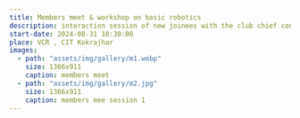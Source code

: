 ```yaml
---
title: Members meet & workshop on basic robotics
description: interaction session of new joinees with the club chief convenor, convenors, co- ordinator, core members along with a basic robotics workshop
start-date: 2024-08-31 10:30:00
place: VCR , CIT Kokrajhar
images:
  - path: "assets/img/gallery/m1.webp"
    size: 1366x911
    caption: members meet
  - path: "assets/img/gallery/m2.jpg"
    size: 1366x911
    caption: members mee session 1
---
```

